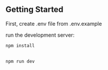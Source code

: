 ## Getting Started

First, create .env file from .env.example

run the development server:

```bash
npm install


npm run dev
```

